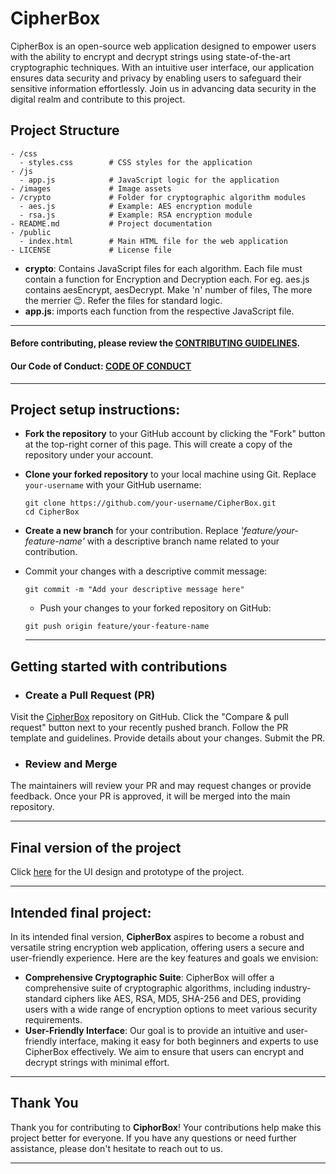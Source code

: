 # CipherBox
CipherBox is an open-source web application designed to empower users with the ability to encrypt and decrypt strings using state-of-the-art cryptographic techniques. With an intuitive user interface, our application ensures data security and privacy by enabling users to safeguard their sensitive information effortlessly. Join us in advancing data security in the digital realm and contribute to this project.


## Project Structure
```
- /css
  - styles.css        # CSS styles for the application
- /js
  - app.js            # JavaScript logic for the application
- /images             # Image assets 
- /crypto             # Folder for cryptographic algorithm modules
  - aes.js            # Example: AES encryption module
  - rsa.js            # Example: RSA encryption module
- README.md           # Project documentation
- /public
  - index.html        # Main HTML file for the web application
- LICENSE             # License file 
```
- **crypto**: Contains JavaScript files for each algorithm. Each file must contain a function for Encryption and Decryption each. For eg. aes.js contains aesEncrypt, aesDecrypt. Make 'n' number of files, The more the merrier :wink:. Refer the files for standard logic.
- **app.js**: imports each function from the respective JavaScript file.

<hr>

#### Before contributing, please review the [CONTRIBUTING GUIDELINES](./CONTRIBUTING.md).
#### Our Code of Conduct:   [CODE OF CONDUCT](./CODE_OF_CONDUCT.md)
<hr>

## Project setup instructions:
- **Fork the repository** to your GitHub account by clicking the "Fork" button at the top-right corner of this page. This will create a copy of the repository under your account.
- **Clone your forked repository** to your local machine using Git. Replace `your-username` with your GitHub username:

   ```
   git clone https://github.com/your-username/CipherBox.git
   cd CipherBox
   ```
- **Create a new branch** for your contribution. Replace *'feature/your-feature-name'* with a descriptive branch name related to your contribution.
- Commit your changes with a descriptive commit message:
  ```
  git commit -m "Add your descriptive message here"
  ```
  - Push your changes to your forked repository on GitHub:
  ```
  git push origin feature/your-feature-name
  ```
  <hr>
## Getting started with contributions

- ### Create a Pull Request (PR)

Visit the [CipherBox](https://github.com/gdsc-jssstu/CipherBox) repository on GitHub.
Click the "Compare & pull request" button next to your recently pushed branch.
Follow the PR template and guidelines. Provide details about your changes.
Submit the PR.

- ### Review and Merge

The maintainers will review your PR and may request changes or provide feedback.
Once your PR is approved, it will be merged into the main repository.

<hr>

## Final version of the project

<!--- Place the link to the Figma file inside () --->
Click [here](example.com) for the UI design and prototype of the project.

<hr>

## Intended final project:
In its intended final version, **CipherBox** aspires to become a robust and versatile string encryption web application, offering users a secure and user-friendly experience. Here are the key features and goals we envision:
-  **Comprehensive Cryptographic Suite**: CipherBox will offer a comprehensive suite of cryptographic algorithms, including industry-standard ciphers like AES, RSA, MD5, SHA-256 and DES, providing users with a wide range of encryption options to meet various security requirements.
-  **User-Friendly Interface**: Our goal is to provide an intuitive and user-friendly interface, making it easy for both beginners and experts to use CipherBox effectively. We aim to ensure that users can encrypt and decrypt strings with minimal effort.



 <hr>

## Thank You

Thank you for contributing to **CiphorBox**! Your contributions help make this project better for everyone.
If you have any questions or need further assistance, please don't hesitate to reach out to us.

<hr>
